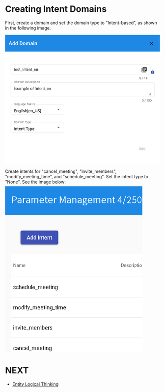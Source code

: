 # Creating Intent Domains

First, create a domain and set the domain type to "Intent-based", as shown in the following image.

![](../../../../../../images/en/intro-001.png)

Create intents for "cancel_meeting", "invite_members", "modify_meeting_time", and "schedule_meeting". Set the intent type to "None". See the image below:
![](../../../../../../images/en/intro-002.png)

# NEXT
- [Entity Logical Thinking](../../tutorials/intro/entity-logical.html)